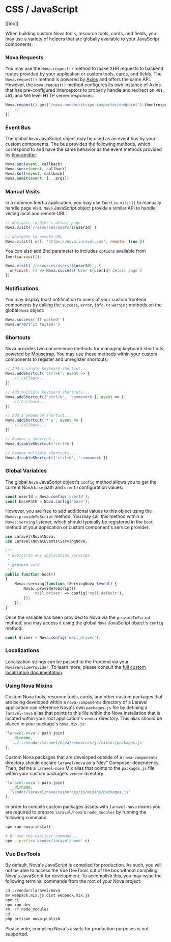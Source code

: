 # CSS / JavaScript

[[toc]]

When building custom Nova tools, resource tools, cards, and fields, you may use a variety of helpers that are globally available to your JavaScript components.

### Nova Requests

You may use the `Nova.request()` method to make XHR requests to backend routes provided by your application or custom tools, cards, and fields. The `Nova.request()` method is powered by [Axios](https://github.com/axios/axios) and offers the same API. However, the `Nova.request()` method configures its own instance of Axios that has pre-configured interceptors to properly handle and redirect on `401`, `403`, and `500` level HTTP server responses:

```js
Nova.request().get('/nova-vendor/stripe-inspector/endpoint').then(response => {
    // ...
})
```

### Event Bus

The global `Nova` JavaScript object may be used as an event bus by your custom components. The bus provides the following methods, which correspond to and have the same behavior as the event methods provided by [tiny-emitter](https://www.npmjs.com/package/tiny-emitter):

```js
Nova.$on(event, callback)
Nova.$once(event, callback)
Nova.$off(event, callback)
Nova.$emit(event, [...args])
```

### Manual Visits

In a common Inertia application, you may use `Inertia.visit()` to manually handle page visit. `Nova` JavaScript object provide a similar API to handle visting local and remote URL. 

```js
// Navigate to User's detail page
Nova.visit(`/resources/users/${userId}`)

// Navigate to remote URL
Nova.visit({ url: 'https://nova.laravel.com', remote: true })
```

You can also add 2nd parameter to includes `options` available from `Inertia.visit()`:

```js
Nova.visit(`/resources/users/${userId}`, {
  onFinish: () => Nova.success(`User ${userId} detail page`)
})
```

### Notifications

You may display toast notification to users of your custom frontend components by calling the `success`, `error`, `info`, or `warning` methods on the global `Nova` object:

```js
Nova.success('It worked!')
Nova.error('It failed!')
```

### Shortcuts

Nova provides two convenience methods for managing keyboard shortcuts, powered by [Mousetrap](https://craig.is/killing/mice). You may use these methods within your custom components to register and unregister shortcuts:

```js
// Add a single keyboard shortcut...
Nova.addShortcut('ctrl+k', event => {
    // Callback...
})

// Add multiple keyboard shortcuts...
Nova.addShortcut(['ctrl+k', 'command+k'], event => {
    // Callback...
})

// Add a sequence shortcut...
Nova.addShortcut('* a', event => {
    // Callback...
})

// Remove a shortcut...
Nova.disableShortcut('ctrl+k')

// Remove multiple shortcuts...
Nova.disableShortcut(['ctrl+k', 'command+k'])
```

### Global Variables

The global `Nova` JavaScript object's `config` method allows you to get the current Nova `base` path and `userId` configuration values:

```js
const userId = Nova.config('userId');
const basePath = Nova.config('base');
```

However, you are free to add additional values to this object using the `Nova::provideToScript` method. You may call this method within a `Nova::serving` listener, which should typically be registered in the `boot` method of your application or custom component's service provider:

```php
use Laravel\Nova\Nova;
use Laravel\Nova\Events\ServingNova;

/**
 * Bootstrap any application services.
 *
 * @return void
 */
public function boot()
{
    Nova::serving(function (ServingNova $event) {
        Nova::provideToScript([
            'mail_driver' => config('mail.default'),
        ]);
    });
}
```

Once the variable has been provided to Nova via the `provideToScript` method, you may access it using the global `Nova` JavaScript object's `config` method:

```js
const driver = Nova.config('mail_driver');
```

### Localizations

Localization strings can be passed to the frontend via your `NovaServiceProvider`. To learn more, please consult the [full custom localization documentation](./../customization/localization.md#Frontend).

### Using Nova Mixins

Custom Nova tools, resource tools, cards, and other custom packages that are being developed within a `nova-components` directory of a Laravel application can reference Nova's own `packages.js` file by defining a `laravel-nova` alias that points to this file within the Nova installation that is located within your root application's `vendor` directory. This alias should be placed in your package's `nova.mix.js`:

```js
'laravel-nova': path.join(
  __dirname,
  '../../vendor/laravel/nova/resources/js/mixins/packages.js'
),
```

Custom Nova packages that are developed outside of a `nova-components` directory should declare `laravel/nova` as a "dev" Composer dependency. Then, define a `laravel-nova` Mix alias that points to the `packages.js` file within your custom package's `vendor` directory:

```js
'laravel-nova': path.join(
  __dirname,
  'vendor/laravel/nova/resources/js/mixins/packages.js'
),
```

In order to compile custom packages assets with `laravel-nova` mixins you are required to prepare `laravel/nova`'s `node_modules` by running the following command:

```bash
npm run nova:install

# Or use the explicit command...
npm --prefix='vendor/laravel/nova' ci
```

### Vue DevTools

By default, Nova's JavaScript is compiled for production. As such, you will not be able to access the Vue DevTools out of the box without compiling Nova's JavaScript for development. To accomplish this, you may issue the following terminal commands from the root of your Nova project:

```bash
cd ./vendor/laravel/nova
mv webpack.mix.js.dist webpack.mix.js
npm ci
npm run dev
rm -rf node_modules
cd -
php artisan nova:publish
```

Please note, compiling Nova's assets for production purposes is not supported.
